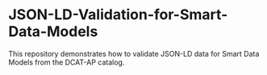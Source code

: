 # JSON-LD-Validation-for-Smart-Data-Models
This repository demonstrates how to validate JSON-LD data for Smart Data Models from the DCAT-AP catalog.  
